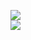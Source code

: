 [![](https://img.shields.io/badge/Made%20With-Github%20Spray-lightgrey.svg?style=for-the-badge&logo=github)](https://github.com/Annihil/github-spray#16692)  
[![](https://i.imgur.com/2DrTn0Z.gif)](https://github.com/Annihil/github-spray)